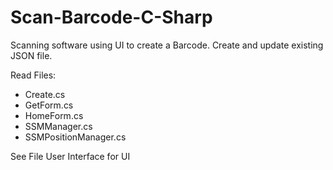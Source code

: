 # Scan-Barcode-C-Sharp
Scanning software using UI to create a Barcode. Create and update existing JSON file. 

Read Files: 
- Create.cs 
- GetForm.cs
- HomeForm.cs
- SSMManager.cs
- SSMPositionManager.cs

See File User Interface for UI
